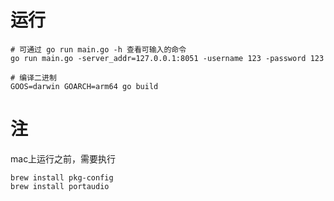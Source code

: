 # 运行
```shell script
# 可通过 go run main.go -h 查看可输入的命令
go run main.go -server_addr=127.0.0.1:8051 -username 123 -password 123 

# 编译二进制
GOOS=darwin GOARCH=arm64 go build
```

# 注
mac上运行之前，需要执行
```shell
brew install pkg-config
brew install portaudio
```
